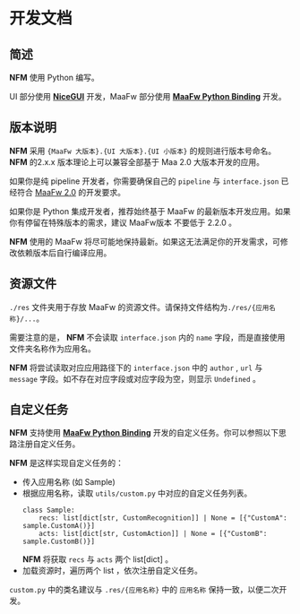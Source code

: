 # 开发文档

## 简述
**NFM** 使用 Python 编写。

UI 部分使用 **[NiceGUI](https://github.com/zauberzeug/nicegui)** 开发，MaaFw 部分使用 **[MaaFw Python Binding](https://github.com/MaaXYZ/MaaFramework/tree/main/source/binding/Python)** 开发。

## 版本说明
**NFM** 采用 `{MaaFw 大版本}.{UI 大版本}.{UI 小版本}` 的规则进行版本号命名。 **NFM** 的2.x.x 版本理论上可以兼容全部基于 Maa 2.0 大版本开发的应用。

如果你是纯 pipeline 开发者，你需要确保自己的 `pipeline` 与 `interface.json` 已经符合 [MaaFw 2.0](https://github.com/MaaXYZ/MaaFramework/releases/tag/v2.0.3) 的开发要求。

如果你是 Python 集成开发者，推荐始终基于 MaaFw 的最新版本开发应用。如果你有停留在特殊版本的需求，建议 MaaFw版本 不要低于 2.2.0 。

**NFM** 使用的 MaaFw 将尽可能地保持最新。如果这无法满足你的开发需求，可修改依赖版本后自行编译应用。

## 资源文件
`./res` 文件夹用于存放 MaaFw 的资源文件。请保持文件结构为`./res/{应用名称}/...`。

需要注意的是， **NFM** 不会读取 `interface.json` 内的 `name` 字段，而是直接使用文件夹名称作为应用名。

**NFM** 将尝试读取对应应用路径下的 `interface.json`  中的 `author` , `url` 与 `message` 字段。如不存在对应字段或对应字段为空，则显示 `Undefined` 。

## 自定义任务
**NFM** 支持使用 **[MaaFw Python Binding](https://github.com/MaaXYZ/MaaFramework/tree/main/source/binding/Python)** 开发的自定义任务。你可以参照以下思路注册自定义任务。

**NFM** 是这样实现自定义任务的：
- 传入应用名称 (如 Sample)
- 根据应用名称，读取 `utils/custom.py` 中对应的自定义任务列表。
    ```
    class Sample:
        recs: list[dict[str, CustomRecognition]] | None = [{"CustomA": sample.CustomA()}]
        acts: list[dict[str, CustomAction]] | None = [{"CustomB": sample.CustomB()}]
    ```
    **NFM** 将获取 `recs` 与 `acts` 两个 list[dict] 。
- 加载资源时，遍历两个 list ，依次注册自定义任务。

`custom.py` 中的类名建议与 `.res/{应用名称}` 中的 `应用名称` 保持一致，以便二次开发。